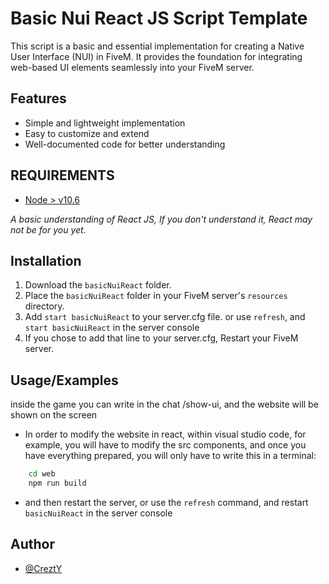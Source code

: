 
# Basic Nui React JS Script Template

This script is a basic and essential implementation for creating a Native User Interface (NUI) in FiveM. It provides the foundation for integrating web-based UI elements seamlessly into your FiveM server.


## Features

- Simple and lightweight implementation
- Easy to customize and extend
- Well-documented code for better understanding

## REQUIREMENTS
* [Node > v10.6](https://nodejs.org/en/)

*A basic understanding of React JS, If you don't understand it, React may not be for you yet.*




## Installation

1. Download the `basicNuiReact` folder.
2. Place the `basicNuiReact` folder in your FiveM server's `resources` directory.
3. Add `start basicNuiReact` to your server.cfg file. or use `refresh`, and `start basicNuiReact` in the server console
4. If you chose to add that line to your server.cfg, Restart your FiveM server.


    
## Usage/Examples

inside the game you can write in the chat /show-ui, and the website will be shown on the screen

- In order to modify the website in react, within visual studio code, for example, you will have to modify the src components, and once you have everything prepared, you will only have to write this in a terminal:

```bash
    cd web
    npm run build
```

- and then restart the server, or use the `refresh` command, and restart `basicNuiReact` in the server console
## Author

- [@CreztY](https://www.github.com/CreztY)

